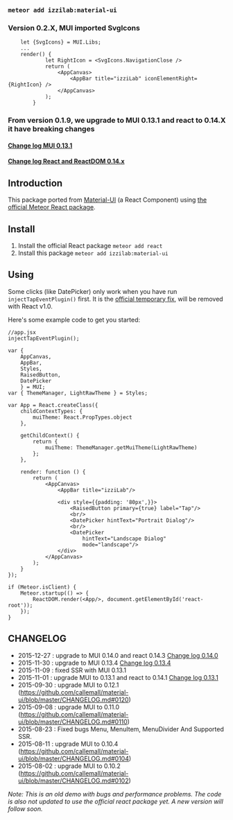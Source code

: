 ### `meteor add izzilab:material-ui`
### Version 0.2.X, MUI imported SvgIcons
```
	let {SvgIcons} = MUI.Libs;
	...
	render() {
			let RightIcon = <SvgIcons.NavigationClose />
            return (
                <AppCanvas>
                    <AppBar title="izziLab" iconElementRight={RightIcon} />
                </AppCanvas>
            );
        }
```

### From version 0.1.9, we upgrade to MUI 0.13.1 and react to 0.14.X it have breaking changes
#### [Change log MUI 0.13.1](https://github.com/callemall/material-ui/blob/master/CHANGELOG.md#0131)
#### [Change log React and ReactDOM 0.14.x](https://facebook.github.io/react/blog/2015/10/07/react-v0.14.html)



## Introduction

This package ported from [Material-UI](http://material-ui.com) (a React Component) using [the official Meteor React package](http://react-in-meteor.readthedocs.org/).


## Install

1. Install the official React package `meteor add react`
2. Install this package `meteor add izzilab:material-ui`

## Using

Some clicks (like DatePicker) only work when you have run `injectTapEventPlugin()` first. It is the [official temporary fix](http://react-components.com/component/material-ui), will be removed with React v1.0.

Here's some example code to get you started:

```
//app.jsx
injectTapEventPlugin();

var {
    AppCanvas,
    AppBar,
    Styles,
    RaisedButton,
    DatePicker
    } = MUI;
var { ThemeManager, LightRawTheme } = Styles;

var App = React.createClass({
    childContextTypes: {
        muiTheme: React.PropTypes.object
    },

    getChildContext() {
        return {
            muiTheme: ThemeManager.getMuiTheme(LightRawTheme)
        };
    },

    render: function () {
        return (
            <AppCanvas>
                <AppBar title="izziLab"/>

                <div style={{padding: '80px',}}>
                    <RaisedButton primary={true} label="Tap"/>
                    <br/>
                    <DatePicker hintText="Portrait Dialog"/>
                    <br/>
                    <DatePicker
                        hintText="Landscape Dialog"
                        mode="landscape"/>
                </div>
            </AppCanvas>
        );
    }
});

if (Meteor.isClient) {
    Meteor.startup(() => {
        ReactDOM.render(<App/>, document.getElementById('react-root'));
    });
}

```

## CHANGELOG
- 2015-12-27 : upgrade to MUI 0.14.0 and react 0.14.3 [Change log 0.14.0](https://github.com/callemall/material-ui/blob/master/CHANGELOG.md#0140)
- 2015-11-30 : upgrade to MUI 0.13.4 [Change log 0.13.4](https://github.com/callemall/material-ui/blob/master/CHANGELOG.md#0134)
- 2015-11-09 : fixed SSR with MUI 0.13.1
- 2015-11-01 : upgrade MUI to 0.13.1 and react to 0.14.1 [Change log 0.13.1](https://github.com/callemall/material-ui/blob/master/CHANGELOG.md#0131)
- 2015-09-30 : upgrade MUI to 0.12.1 (https://github.com/callemall/material-ui/blob/master/CHANGELOG.md#0120)
- 2015-09-08 : upgrade MUI to 0.11.0 (https://github.com/callemall/material-ui/blob/master/CHANGELOG.md#0110)
- 2015-08-23 : Fixed bugs Menu, MenuItem, MenuDivider And Supported SSR.
- 2015-08-11 : upgrade MUI to 0.10.4 (https://github.com/callemall/material-ui/blob/master/CHANGELOG.md#0104)
- 2015-08-02 : upgrade MUI to 0.10.2 (https://github.com/callemall/material-ui/blob/master/CHANGELOG.md#0102)

*Note: This is an old demo with bugs and performance problems. The code is also not updated to use the official react package yet. A new version will follow soon.*
